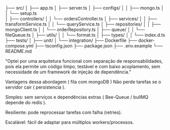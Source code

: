 ├── src/
│   ├── app.ts
│   ├── server.ts
│   ├── configs/
│   │   ├── mongo.ts
│   │   └── setup.ts         
│   ├── controllers/
│   │   └── ordersController.ts
│   ├── services/
│   │   ├── transformService.ts
│   │   └── queryService.ts
│   ├── repositories/
│   │   ├── mongoClient.ts
│   │   └── orderRepository.ts
│   ├── queue/
│   │   └── fileQueue.ts
│   ├── utils/
│   │   └── format.ts
│   ├── types/
│   │   └── index.d.ts
├── tests/
│   ├── unit/
│   └── integration/
├── Dockerfile
├── docker-compose.yml
├── tsconfig.json
├── package.json
├── .env.example
└── README.md

"Optei por uma arquitetura funcional com separação de responsabilidades, pois ela permite um código limpo, testável e com baixo acoplamento, sem necessidade de um framework de injeção de dependência."

Vantagens dessa abordagem ( fila com mongoDB )
Não perde tarefas se o servidor cair ( persistencia ).

Simples: sem serviços e dependências extras ( Bee-Queue / bullMQ depende do redis ).

Resiliente: pode reprocessar tarefas com falha (retries).

Escalável: fácil de adaptar para múltiplos workers/processos.